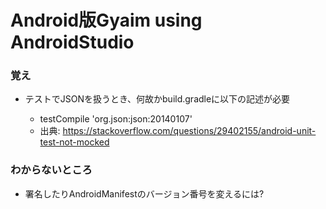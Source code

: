 # Android版Gyaim using AndroidStudio

### 覚え

* テストでJSONを扱うとき、何故かbuild.gradleに以下の記述が必要

   * testCompile 'org.json:json:20140107'
   * 出典: https://stackoverflow.com/questions/29402155/android-unit-test-not-mocked

   
### わからないところ

* 署名したりAndroidManifestのバージョン番号を変えるには?